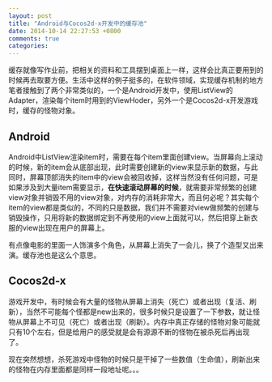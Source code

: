 ```yaml
---
layout: post
title: "Android与Cocos2d-x开发中的缓存池"
date: 2014-10-14 22:27:53 +0800
comments: true
categories: 
---
```


缓存就像写作业前，把相关的资料和工具摆到桌面上一样，这样会比真正要用到的时候再去取要方便。生活中这样的例子挺多的，在软件领域，实现缓存机制的地方笔者接触到了两个非常类似的，一个是Android开发中，使用ListView的Adapter，渲染每个item时用到的ViewHoder，另外一个是Cocos2d-x开发游戏时，缓存的怪物对象。

## Android

Android中ListView渲染item时，需要在每个item里面创建view。当屏幕向上滚动的时候，新的item会从底部出现，此时需要创建新的view来显示新的数据，与此同时，屏幕顶部消失的item中的view会被回收掉，这样当然没有任何问题，可是如果涉及到大量item需要显示，**在快速滚动屏幕的时候**，就需要非常频繁的创建view对象并销毁不用的view对象，对内存的消耗非常大，而且何必呢？其实每个item的view都是类似的，不同的只是数据，我们并不需要对view做频繁的创建与销毁操作，只用将新的数据绑定到不再使用的view上面就可以，然后把穿上新衣服的view出现在用户的屏幕上。

有点像电影的里面一人饰演多个角色，从屏幕上消失了一会儿，换了个造型又出来演。缓存池也是这么个意思。

## Cocos2d-x

游戏开发中，有时候会有大量的怪物从屏幕上消失（死亡）或者出现（复活、刷新），当然不可能每个怪都是new出来的，很多时候只是设置了一下参数，就让怪物从屏幕上不可见（死亡）或者出现（刷新）。内存中真正存储的怪物对象可能就只有10个左右，但是给用户的感受就是会有源源不断的怪物在被杀死后再出现了。

现在突然想想，杀死游戏中怪物的时候只是干掉了一些数值（生命值），刷新出来的怪物在内存里面都是同样一段地址呢。。。